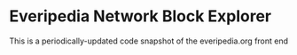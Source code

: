# Everipedia Network Block Explorer
This is a periodically-updated code snapshot of the everipedia.org front end